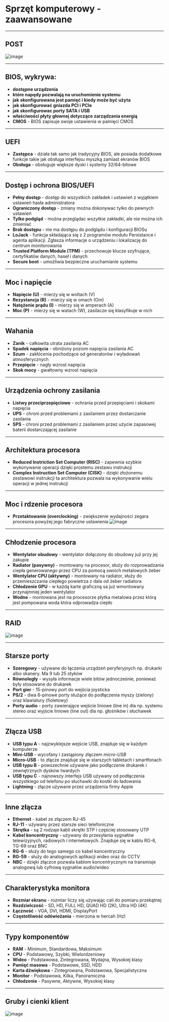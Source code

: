 # Sprzęt komputerowy - zaawansowane
___
## POST
![image](https://github.com/user-attachments/assets/7e390b54-f5ec-4b79-9963-ffbce8bcfb94)
___
## BIOS, wykrywa:
- **dostępne urządzenia**
- **które napędy pozwalają na uruchomienie systemu**
- **jak skonfigurowana jest pamięć i kiedy może być użyta**
- **jak skonfigurować gniazda PCI i PCIe**
- **jak skonfigurowac porty SATA i USB**
- **właściwości płyty głownej dotyczące zarządzania energią**
- **CMOS** - BIOS zapisuje swoje ustawienia w pamięci CMOS
___
## UEFI
- **Zastępca** - działa tak samo jak tradycyjny BIOS, ale posiada dodatkowe funkcje takie jak obsługa interfejsu myszką zamiast ekranów BIOS
- **Obsługa** - obsługuje większe dyski i systemy 32/64-bitowe
___
## Dostęp i ochrona BIOS/UEFI
- **Pełny dostęp** - dostęp do wszystkich zakładek i ustawień z wyjątkiem ustawień hasła administratora
- **Ograniczony dostęp** - zmiany można dokonywac tylko do pewnych ustawień
- **Tylko podgląd** - można przeglądac wszytkie zakładki, ale nie można ich zmieniać
- **Brak dostępu** - nie ma dostępu do podglądu i konfiguracji BIOSu
- **LoJack** - funkcja składająca się z 2 programów modułu Persistance i agenta aplikacji. Zgłasza informacje o urządzeniu i lokalizację do centrum monitorowania
- **Trusted Platform Module (TPM)** - przechowuje klucze szyfrujące, certyfikatów danych, haseł i danych
- **Secure boot** - umożliwia bezpieczne uruchamianie systemu
___
## Moc i napięcie
- **Napięcie (U)** - mierzy się w woltach (V)
- **Rezystancja (R)** - mierzy się w omach (Om)
- **Natężenie prądu (I)** - mierzy się w amperach (A)
- **Moc (P)** - mierzy się w watach (W), zasilacze się klasyfikuje w nich
___
## Wahania
- **Zanik** - całkowita utrata zasilania AC
- **Spadek napięcia** - obniżony poziom napięcia zasilania AC
- **Szum** - zakłócenia pochodzące od generatorów i wyładowań atmosferycznych
- **Przepięcie** - nagły wzrost napięcia
- **Skok mocy** - gwałtowny wzrost napięcia
___
## Urządzenia ochrony zasilania
- **Listwy przeciprzepięciowe** - ochrania przed przepięciami i skokami napięcia
- **UPS** - chroni przed problemami z zasilaniem przez dostarczanie zasilania
- **SPS** - chroni przed problemami z zasilaniem przez użycie zapasowej baterii dostarczającej zasilanie
___
## Architektura procesora
- **Reduced Instriction Set Computer (RISC)** - zapewnia szybkie wykonywanie operacji dzięki prostemu zestawu instrukcji
- **Complex Instruction Set Computer (CISK)** - dzięki złożonemu zestawowi instrukcji ta architektura pozwala na wykonywanie wielu operacji w jednej instrukcji
___
## Moc i rdzenie procesora
- **Przetaktowanie (overclocking)** - zwiększenie wydajności zegara procesora powyżej jego fabryczne ustawienia
![image](https://github.com/user-attachments/assets/85458bae-10c1-4dbe-8272-7331dfb8adc6)
___
## Chłodzenie procesora
- **Wentylator obudowy** - wentylator dołączony do obudowy już przy jej zakupie
- **Radiator (pasywny)** - montowany na procesor, służy do rozprowadzania ciepła generowanego przez CPU za pomocą swoich metalowych żeber
- **Wentylator CPU (aktywny)** - montowany na radiator, służy do przemieszczania ciepłego powietrza z dala od żeber radiatora
- **Chłodzenie GPU** - w każdą karte graficzną sa już wmontowany przynajmniej jeden wentylator
- **Wodne** - montowana jest na procesorze płytka metalowa przez którą jest pompowana woda która odprowadza ciepło
___
## RAID
![image](https://github.com/user-attachments/assets/f2b8d3ce-d540-4f6d-ac80-b33d145620c6)
___
## Starsze porty
- **Szeregowy** - używane do łączenia urządzeń peryferyjnych np. drukarki albo skanery. Ma 9 lub 25 styków
- **Równoległy** - wysyła informacje wiele bitów jednocześnie, ponieważ były stosowane do drukarek
- **Port gier** - 15-pinowy port do wejścia joysticka
- **PS/2** - dwa 6-pinowe porty służące do podłączenia myszy (zielony) oraz klawiatury (fioletowy)
- **Porty audio** - porty zawierające wejście liniowe (line in) dla np. systemu stereo oraz wyjście liniowe (line out) dla np. głośników i słuchawek
___
## Złącza USB
- **USB typu A** - najzwyklejsze wejście USB, znajduje się w każdym komputerze
- **Mini-USB** - wycofany i zastąpiony złączem *micro-USB*
- **Micro-USB** - to złącze znajduje się w starszych tabletach i smartfonach
- **USB typu B** - powszechnie używane jako podłączenie drukarek i zewnętrznych dysków twardych
- **USB typu C** - najnowszy interfejs USB używany od podłączenia wszystkiego od telefonu po słuchawki do kostki do ładowania
- **Lightning** - złącze używane przez urządzenia firmy Apple
___
## Inne złącza
- **Ethernet** - kabel ze złączem RJ-45
- **RJ-11** - używany przez starsze sieci telefoniczne
- **Skrętka** - są 2 rodzaje kabli skrętki STP i częściej stosowany UTP
- **Kabel koncentryczny** - używany do przesyłania sygnałów telewizyjnych, radiowych i internetowych. Znajduje się w kablu RG-6, TG-69 oraz BNC
- **RG-6** - służy do tego samego co kabel koncentryczny
- **RG-59** - służy do analogowych aplikacji wideo oraz do CCTV
- **NBC** - dzięki złączce pozwala kablom koncentrycznym na transmisje analogową lub cyfrową sygnałów audio/wideo
___
## Charakterystyka monitora
- **Rozmiar ekranu** - rozmiar liczy się używając cali do pomiaru przekątnej
- **Rozdzielczość** - SD, HD, FULL HD, QUAD HD (2K), Ultra HD (4K)
- **Łączność** - VGA, DVI, HDMI, DisplayPort
- **Częstotliwość odświeżania** - mierzona w hercah (Hz)
___
## Typy komponentów
- **RAM** - Minimum, Standardowa, Maksimum
- **CPU** - Podstawowy, Szybki, Wielordzeniowy
- **Wideo** - Podstawowa, Zintegrowana, Wydajna, Wysokiej klasy
- **Pamięć masowa** - Podstawowe, SSD, HDD
- **Karta dźwiękowa** - Zintegrowana, Podstawowa, Specjalistyczna
- **Monitor** - Podstawowa, Kilka, Panoramiczna
- **Chłodzenie** - Pasywne, Aktywne, Wysokiej klasy
___
## Gruby i cienki klient
![image](https://github.com/user-attachments/assets/a302d571-8259-43ee-80da-22ea526b4a84)
